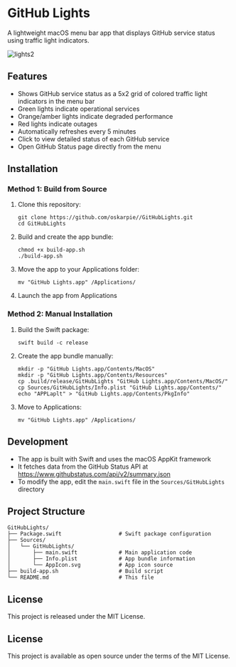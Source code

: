 # GitHub Lights

A lightweight macOS menu bar app that displays GitHub service status using traffic light indicators.

![lights2](https://github.com/user-attachments/assets/8f05508d-edbd-4816-90b3-80b14a2fdbcc)

## Features

- Shows GitHub service status as a 5x2 grid of colored traffic light indicators in the menu bar
- Green lights indicate operational services
- Orange/amber lights indicate degraded performance
- Red lights indicate outages
- Automatically refreshes every 5 minutes
- Click to view detailed status of each GitHub service
- Open GitHub Status page directly from the menu

## Installation

### Method 1: Build from Source

1. Clone this repository:
   ```
   git clone https://github.com/oskarpie//GitHubLights.git
   cd GitHubLights
   ```

2. Build and create the app bundle:
   ```
   chmod +x build-app.sh
   ./build-app.sh
   ```

3. Move the app to your Applications folder:
   ```
   mv "GitHub Lights.app" /Applications/
   ```

4. Launch the app from Applications

### Method 2: Manual Installation

1. Build the Swift package:
   ```
   swift build -c release
   ```

2. Create the app bundle manually:
   ```
   mkdir -p "GitHub Lights.app/Contents/MacOS"
   mkdir -p "GitHub Lights.app/Contents/Resources"
   cp .build/release/GitHubLights "GitHub Lights.app/Contents/MacOS/"
   cp Sources/GitHubLights/Info.plist "GitHub Lights.app/Contents/"
   echo "APPLaplt" > "GitHub Lights.app/Contents/PkgInfo"
   ```

3. Move to Applications:
   ```
   mv "GitHub Lights.app" /Applications/
   ```

## Development

- The app is built with Swift and uses the macOS AppKit framework
- It fetches data from the GitHub Status API at https://www.githubstatus.com/api/v2/summary.json
- To modify the app, edit the `main.swift` file in the `Sources/GitHubLights` directory

## Project Structure

```
GitHubLights/
├── Package.swift                  # Swift package configuration
├── Sources/
│   └── GitHubLights/
│       ├── main.swift             # Main application code
│       ├── Info.plist             # App bundle information
│       └── AppIcon.svg            # App icon source
├── build-app.sh                   # Build script
└── README.md                      # This file
```

## License

This project is released under the MIT License.

## License

This project is available as open source under the terms of the MIT License.
